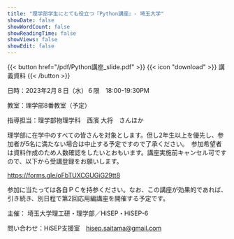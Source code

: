 ```yaml
---
title: "理学部学生にとても役立つ『Python講座』- 埼玉大学"
showDate: false
showWordCount: false
showReadingTime: false
showViews: false
showEdit: false
---
```




{{< button href="/pdf/Python講座_slide.pdf" >}}
{{< icon "download" >}} 講義資料
{{< /button >}}

日時：2023年2月８日（水）６限　18:00-19:30PM　

教室：理学部8番教室（予定）

指導担当：理学部物理学科　西濱 大将　さんほか

 理学部に在学中のすべての皆さんを対象とします。但し2年生以上を優先し、参加者が5名に満たない場合は中止する予定ですので了承ください。　参加希望者は資料作成のため人数確認をしたいとおもいます。講座実施前キャンセル可ですので、以下から受講登録をお願いします。

 https://forms.gle/oFbTUXCGUGiG29tt8

 参加に当たっては各自ＰＣを持参ください。なお、この講座が効果的であれば、引き続き、別日程で第2回応用編講座を開催する予定です。 

主催：  埼玉大学理工研・理学部／HiSEP・HiSEP-6

問い合わせ：HiSEP支援室　hisep.saitama@gmail.com
